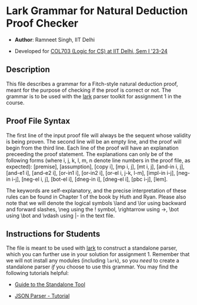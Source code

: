 # Lark Grammar for Natural Deduction Proof Checker

- **Author**: Ramneet Singh, IIT Delhi

- Developed for [COL703 (Logic for CS) at IIT Delhi, Sem I '23-24](
https://kumarmadhukar.github.io/courses/logic-diwali23/index.html
)

## Description

This file describes a grammar for a Fitch-style natural deduction proof, meant
for the purpose of checking if the proof is correct or not. The grammar is to be
used with the [lark](https://github.com/lark-parser/lark) parser toolkit for
assignment 1 in the course.

## Proof File Syntax

The first line of the input proof file will always be the sequent whose validity
is being proven. The second line will be an empty line, and the proof will begin
from the third line. Each line of the proof will have an explanation preceeding 
the proof statement. The explanations can only be of the following forms (where 
i, j, k, l, m, n denote line numbers in the proof file, as expected): [premise],
[assumption], [copy i], [mp i, j], [mt i, j], [and-in i, j], [and-e1 i],
[and-e2 i], [or-in1 i], [or-in2 i], [or-el i, j-k, l-m], [impl-in i-j],
[neg-in i-j], [neg-el i, j], [bot-el i], [dneg-in i], [dneg-el i], [pbc i-j],
[lem].

The keywords are self-explanatory, and the precise interpretation of these rules
can be found in Chapter 1 of the book by Huth and Ryan. Please also note that we
will denote the logical symbols \\land and \\lor using backward and forward
slashes, \\neg using the ! symbol, \\rightarrow using ->, \\bot using \\bot and
\\vdash using |- in the text file.

## Instructions for Students

The file is meant to be used with [lark](https://github.com/lark-parser/lark) to
construct a standalone parser, which you can further use in your solution for 
assignment 1. Remember that we will not install any modules (including `lark`), 
so you *need* to create a  standalone parser *if* you choose to use this grammar.
You may find the following tutorials helpful:

- [Guide to the Standalone Tool](https://lark-parser.readthedocs.io/en/stable/examples/index.html#standalone-example)

- [JSON Parser - Tutorial](https://lark-parser.readthedocs.io/en/stable/json_tutorial.html)
